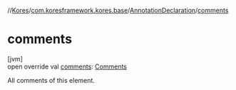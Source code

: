 //[Kores](../../../index.md)/[com.koresframework.kores.base](../index.md)/[AnnotationDeclaration](index.md)/[comments](comments.md)

# comments

[jvm]\
open override val [comments](comments.md): [Comments](../../com.koresframework.kores.base.comment/-comments/index.md)

All comments of this element.
